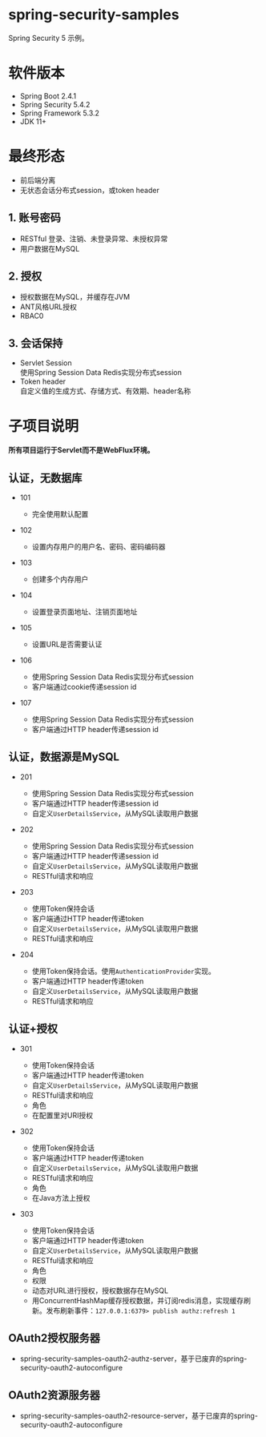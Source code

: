 # spring-security-samples
Spring Security 5 示例。

# 软件版本
- Spring Boot 2.4.1
- Spring Security 5.4.2
- Spring Framework 5.3.2
- JDK 11+

# 最终形态
- 前后端分离
- 无状态会话分布式session，或token header

## 1. 账号密码
- RESTful 登录、注销、未登录异常、未授权异常
- 用户数据在MySQL

## 2. 授权
- 授权数据在MySQL，并缓存在JVM
- ANT风格URL授权
- RBAC0

## 3. 会话保持
- Servlet Session  
  使用Spring Session Data Redis实现分布式session
- Token header  
  自定义值的生成方式、存储方式、有效期、header名称

# 子项目说明
**所有项目运行于Servlet而不是WebFlux环境。**

## 认证，无数据库
- 101
  + 完全使用默认配置

- 102
  + 设置内存用户的用户名、密码、密码编码器

- 103
  + 创建多个内存用户

- 104
  + 设置登录页面地址、注销页面地址

- 105
  + 设置URL是否需要认证

- 106
  + 使用Spring Session Data Redis实现分布式session
  + 客户端通过cookie传递session id

- 107
  + 使用Spring Session Data Redis实现分布式session
  + 客户端通过HTTP header传递session id

## 认证，数据源是MySQL
- 201
  + 使用Spring Session Data Redis实现分布式session
  + 客户端通过HTTP header传递session id
  + 自定义`UserDetailsService`，从MySQL读取用户数据

- 202
  + 使用Spring Session Data Redis实现分布式session
  + 客户端通过HTTP header传递session id
  + 自定义`UserDetailsService`，从MySQL读取用户数据
  + RESTful请求和响应

- 203
  + 使用Token保持会话
  + 客户端通过HTTP header传递token
  + 自定义`UserDetailsService`，从MySQL读取用户数据
  + RESTful请求和响应

- 204
  + 使用Token保持会话。使用`AuthenticationProvider`实现。
  + 客户端通过HTTP header传递token
  + 自定义`UserDetailsService`，从MySQL读取用户数据
  + RESTful请求和响应

## 认证+授权
- 301
  + 使用Token保持会话
  + 客户端通过HTTP header传递token
  + 自定义`UserDetailsService`，从MySQL读取用户数据
  + RESTful请求和响应
  + 角色
  + 在配置里对URI授权

- 302
  + 使用Token保持会话
  + 客户端通过HTTP header传递token
  + 自定义`UserDetailsService`，从MySQL读取用户数据
  + RESTful请求和响应
  + 角色
  + 在Java方法上授权

- 303
  + 使用Token保持会话
  + 客户端通过HTTP header传递token
  + 自定义`UserDetailsService`，从MySQL读取用户数据
  + RESTful请求和响应
  + 角色
  + 权限
  + 动态对URL进行授权，授权数据存在MySQL
  + 用ConcurrentHashMap缓存授权数据，并订阅redis消息，实现缓存刷新。发布刷新事件：`127.0.0.1:6379> publish authz:refresh 1`

## OAuth2授权服务器
- spring-security-samples-oauth2-authz-server，基于已废弃的spring-security-oauth2-autoconfigure

## OAuth2资源服务器
- spring-security-samples-oauth2-resource-server，基于已废弃的spring-security-oauth2-autoconfigure